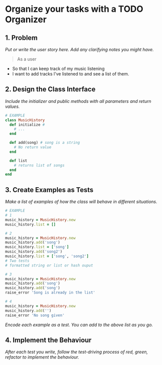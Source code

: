 # Organize your tasks with a TODO Organizer

## 1. Problem

_Put or write the user story here. Add any clarifying notes you might have._

> As a user
* So that I can keep track of my music listening
* I want to add tracks I've listened to and see a list of them.

## 2. Design the Class Interface

_Include the initializer and public methods with all parameters and return values._

```ruby
# EXAMPLE
class MusicHistory
  def initialize # 
    # ...
  end

  def add(song) # song is a string
    # No return value
  end

  def list
    # returns list of songs
  end
end
```
## 3. Create Examples as Tests
_Make a list of examples of how the class will behave in different situations._

```ruby
# EXAMPLE
# 1
music_history = MusicHistory.new
music_history.list = []

# 2
music_history = MusicHistory.new
music_history.add('song')
music_history.list = ['song']
music_history.add('song2')
music_history.list = ['song', 'song2']
# Two tests
# formatted string or list or hash ouput

# 3
music_history = MusicHistory.new
music_history.add('song')
music_history.add('song')
raise_error 'Song is already in the list'

# 4
music_history = MusicHistory.new
music_history.add('')
raise_error 'No song given'

```

_Encode each example as a test. You can add to the above list as you go._

## 4. Implement the Behaviour

_After each test you write, follow the test-driving process of red, green, refactor to implement the behaviour._

